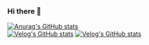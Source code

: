 ### Hi there 👋
[![Anurag's GitHub stats](https://github-readme-stats.vercel.app/api?username=soup1997)](https://github.com/anuraghazra/github-readme-stats)   
[![Velog's GitHub stats](https://velog-readme-stats.vercel.app/api/badge?name=soup1997)](https://velog.io/@soup1997) 
[![Velog's GitHub stats](https://velog-readme-stats.vercel.app/api?name=velopert&tag=typescript)](https://github.com/soup1997/velog-readme-stats)


<!--
**soup1997/soup1997** is a ✨ _special_ ✨ repository because its `README.md` (this file) appears on your GitHub profile.

Here are some ideas to get you started:

- 🔭 I’m currently working on ...
- 🌱 I’m currently learning ...
- 👯 I’m looking to collaborate on ...
- 🤔 I’m looking for help with ...
- 💬 Ask me about ...
- 📫 How to reach me: ...
- 😄 Pronouns: ...
- ⚡ Fun fact: ...
-->
